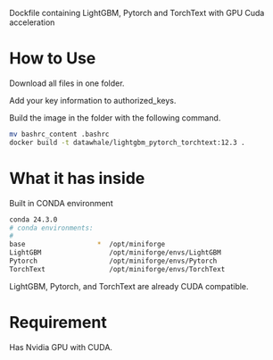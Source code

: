 Dockfile containing LightGBM, Pytorch and TorchText with GPU Cuda acceleration

# How to Use

Download all files in one folder.

Add your key information to authorized_keys.

Build the image in the folder with the following command.

```bash
mv bashrc_content .bashrc
docker build -t datawhale/lightgbm_pytorch_torchtext:12.3 .
```

# What it has inside

Built in CONDA environment

```bash
conda 24.3.0
# conda environments:
#
base                  *  /opt/miniforge
LightGBM                 /opt/miniforge/envs/LightGBM
Pytorch                  /opt/miniforge/envs/Pytorch
TorchText                /opt/miniforge/envs/TorchText
```

LightGBM, Pytorch, and TorchText are already CUDA compatible.

# Requirement

Has Nvidia GPU with CUDA.
